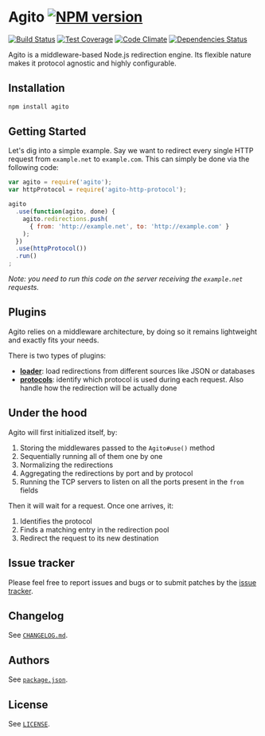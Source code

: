 # Agito [![NPM version][npm-img]][npm]

[![Build Status][travis-img]][travis]
[![Test Coverage][codeclimate-coverage-img]][codeclimate]
[![Code Climate][codeclimate-gpa-img]][codeclimate]
[![Dependencies Status][daviddm-dep-img]][daviddm-dep]

Agito is a middleware-based Node.js redirection engine. Its flexible nature
makes it protocol agnostic and highly configurable.

## Installation

```bash
npm install agito
```

## Getting Started

Let's dig into a simple example. Say we want to redirect every single HTTP
request from `example.net` to `example.com`. This can simply be done via the
following code:

```javascript
var agito = require('agito');
var httpProtocol = require('agito-http-protocol');

agito
  .use(function(agito, done) {
    agito.redirections.push(
      { from: 'http://example.net', to: 'http://example.com' }
    );
  })
  .use(httpProtocol())
  .run()
;
```

_Note: you need to run this code on the server receiving the `example.net`
requests._

## Plugins

Agito relies on a middleware architecture, by doing so it remains lightweight
and exactly fits your needs.

There is two types of plugins:
- **[loader][agito-loaders-npm]**: load redirections from different sources like
  JSON or databases
- **[protocols][agito-protocols-npm]**: identify which protocol is used during
  each request. Also handle how the redirection will be actually done


## Under the hood

Agito will first initialized itself, by:

1. Storing the middlewares passed to the `Agito#use()` method
2. Sequentially running all of them one by one
3. Normalizing the redirections
4. Aggregating the redirections by port and by protocol
5. Running the TCP servers to listen on all the ports present in the `from`
   fields

Then it will wait for a request. Once one arrives, it:

1. Identifies the protocol
2. Finds a matching entry in the redirection pool
3. Redirect the request to its new destination

## Issue tracker

Please feel free to report issues and bugs or to submit patches by the
[issue tracker][issue-tracker].

## Changelog

See [`CHANGELOG.md`](CHANGELOG.md).

## Authors

See [`package.json`](package.json).

## License

See [`LICENSE`](LICENSE).

[npm]: https://www.npmjs.org/package/agito
[npm-img]: http://img.shields.io/npm/v/agito.svg?style=flat
[travis]: https://travis-ci.org/agitojs/agito
[travis-img]: http://img.shields.io/travis/agitojs/agito/master.svg?style=flat
[codeclimate]: https://codeclimate.com/github/agitojs/agito
[codeclimate-coverage-img]: http://img.shields.io/codeclimate/coverage/github/agitojs/agito.svg?style=flat
[codeclimate-gpa-img]: http://img.shields.io/codeclimate/github/agitojs/agito.svg?style=flat
[daviddm-dep]: https://david-dm.org/agitojs/agito
[daviddm-dep-img]: http://img.shields.io/david/agitojs/agito.svg?style=flat

[issue-tracker]: https://github.com/agitojs/agito/issues

[agito-loaders-npm]: https://www.npmjs.org/search?q=agito-*-loader
[agito-protocols-npm]: https://www.npmjs.org/search?q=agito-*-protocol
